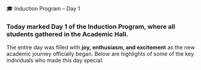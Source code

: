 🎓 Induction Program – Day 1

### Today marked **Day 1** of the Induction Program, where all students gathered in the **Academic Hall**.  
The entire day was filled with **joy, enthusiasm, and excitement** as the new academic journey officially began. Below are highlights of some of the key individuals who made this day special:
